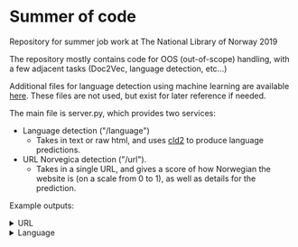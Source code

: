 # Summer of code
Repository for summer job work at The National Library of Norway 2019

The repository mostly contains code for OOS (out-of-scope) handling, with a few adjacent tasks (Doc2Vec, language detection, etc...)

Additional files for language detection using machine learning are available [here](https://drive.google.com/open?id=1Om7PGu_auqUMncnj1tIikawcy_9tnytj). These files are not used, but exist for later reference if needed.

The main file is server.py, which provides two services:
- Language detection ("/language")
    - Takes in text or raw html, and uses [cld2](https://github.com/CLD2Owners/cld2) to produce language predictions.
- URL Norvegica detection ("/url").
    - Takes in a single URL, and gives a score of how Norwegian the website is (on a scale from 0 to 1), as well as details for the prediction.

Example outputs:
<details>
<summary>URL</summary>
<p>
Input:

```json
{"url": "https://nb.no"}
```
</p>
<p>

```json
{
    "original_url": "https://nb.no",
    "redirect_url": "https://www.nb.no/",
    "ip": "158.39.129.53",
    "geo": "NO",
    "domain": "no",
    "html_lang": "nb-NO",
    "content_language": null,
    "norwegian_version": {
        "url": "https://www.nb.no/",
        "scheme": "already_no",
        "ip_match": 4
    },
    "language": {
        "is_reliable": true,
        "text_bytes_found": 3206,
        "details": {
            "0": {
                "language_name": "NORWEGIAN",
                "language_code": "no",
                "percent": 97,
                "score": 792
            },
            "1": {
                "language_name": "ENGLISH",
                "language_code": "en",
                "percent": 2,
                "score": 1323
            },
            "2": {
                "language_name": "Unknown",
                "language_code": "un",
                "percent": 0,
                "score": 0
            }
        },
        "norwegian_score": 0.999999961478861
    },
    "regex": {
        "postal": {
            "unique": 0,
            "total": 0
        },
        "phone": {
            "unique": 0,
            "total": 0
        },
        "county": {
            "unique": 1,
            "total": 2
        },
        "name": {
            "unique": 0,
            "total": 0
        },
        "norway": {
            "unique": 2,
            "total": 4
        },
        "kroner": {
            "unique": 0,
            "total": 0
        },
        "email": {
            "unique": 1,
            "total": 1
        }
    },
    "norvegica_score": 0.9558058238157995,
    "text": "Gå til innhold Gå til menyen Søk i nettbiblioteket Søk i redaksjonelt innhold Hjem Om samlingen..."
}
```
</p>
</details>


<details>
<summary>Language</summary>
<p>
Input: 

```json
{"text": "Du må ikke sitte trygt i ditt hjem og si: Det er sørgelig, stakkars dem! Du må ikke tåle så inderlig vel den urett som ikke rammer dig selv! Du må ikke sitte trygt i ditt hjem og si: Det er sørgelig, stakkars dem! Du må ikke tåle så inderlig vel den urett som ikke rammer dig selv! Jeg roper med siste pust av min stemme: Du har ikke lov til å gå der og glemme!"}
```
</p>
<p>

```json
{
    "is_reliable": true,
    "text_bytes_found": 365,
    "details": {
        "0": {
            "language_name": "NORWEGIAN",
            "language_code": "no",
            "percent": 99,
            "score": 793
        },
        "1": {
            "language_name": "Unknown",
            "language_code": "un",
            "percent": 0,
            "score": 0
        },
        "2": {
            "language_name": "Unknown",
            "language_code": "un",
            "percent": 0,
            "score": 0
        }
    }
}
```
</p>
</details>

